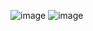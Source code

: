 ![image](https://ab0623.github.io/wehelp-assignments/week-5/%E8%A6%81%E6%B1%822,3.jpg)
![image](https://ab0623.github.io/wehelp-assignments/week-5/%E8%A6%81%E6%B1%824,5.jpg)
